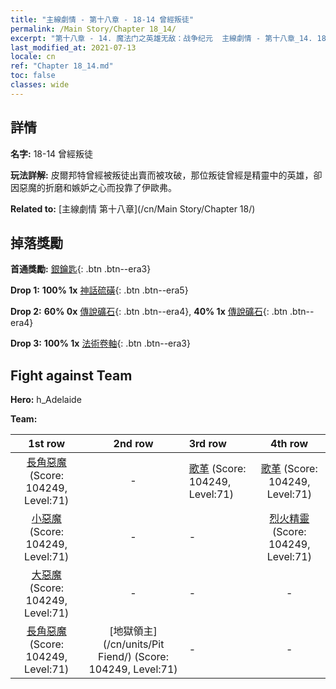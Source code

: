 ```yaml
---
title: "主線劇情 - 第十八章 - 18-14 曾經叛徒"
permalink: /Main Story/Chapter 18_14/
excerpt: "第十八章 - 14. 魔法门之英雄无敌：战争纪元  主線劇情 - 第十八章_14. 18-14 曾經叛徒"
last_modified_at: 2021-07-13
locale: cn
ref: "Chapter 18_14.md"
toc: false
classes: wide
---
```


## 詳情

 **名字:** 18-14 曾經叛徒

 **玩法詳解:** 皮爾邦特曾經被叛徒出賣而被攻破，那位叛徒曾經是精靈中的英雄，卻因惡魔的折磨和嫉妒之心而投靠了伊歐弗。

 **Related to:** [主線劇情 第十八章](/cn/Main Story/Chapter 18/)

## 掉落獎勵

 **首通獎勵:** [銀鑰匙](/cn/Items/con_693/){: .btn .btn--era3}

 **Drop 1:** **100% 1x** [神話硫磺](/cn/Items/mat_64/){: .btn .btn--era5}

 **Drop 2:** **60% 0x** [傳說礦石](/cn/Items/mat_54/){: .btn .btn--era4}, **40% 1x** [傳說礦石](/cn/Items/mat_54/){: .btn .btn--era4}

 **Drop 3:** **100% 1x** [法術卷軸](/cn/Items/con_694/){: .btn .btn--era3}


## Fight against Team
 **Hero:** h_Adelaide

 **Team:**


  | 1st row | 2nd row | 3rd row | 4th row |
  |:----:|:----:|:----|:----:|
  | [長角惡魔](/cn/units/Demon/) (Score: 104249, Level:71)  | - | [歌革](/cn/units/Gog/) (Score: 104249, Level:71)  | [歌革](/cn/units/Gog/) (Score: 104249, Level:71)  |
  | [小惡魔](/cn/units/Imp/) (Score: 104249, Level:71)  | - | - | [烈火精靈](/cn/units/Efreeti/) (Score: 104249, Level:71)  |
  | [大惡魔](/cn/units/Devil/) (Score: 104249, Level:71)  | - | - | - |
  | [長角惡魔](/cn/units/Demon/) (Score: 104249, Level:71)  | [地獄領主](/cn/units/Pit Fiend/) (Score: 104249, Level:71)  | - | - |


